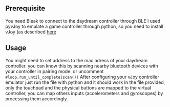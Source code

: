 ## Prerequisite
You need Bleak to connect to the daydream controller through BLE
I used pyvJoy to emulate a game controller through python, so you need to install vJoy (as described [here](https://github.com/tidzo/pyvjoy)

## Usage
You might need to set address to the mac adress of your daydream controller. you can know this by scanning nearby bluetooth devices with your controller in pairing mode.
or uncomment 
`#loop.run_until_complete(scan())`
After configuring your vJoy controller emulator just run the file with python and it should work
In the file provided, only the touchpad and the physical buttons are mapped to the virtual controller, you can map others inputs (accelerometers and gyroscopes) by processing them accordingly.
